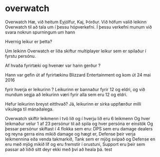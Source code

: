 # overwatch
Overwatch
Hæ, við heitum Eyjólfur, Kaj, Þórður.
Við höfum  valið leikinn Overwatch til að tala um í þessu hópverkefni.
Í þessu verkefni munum við  svara nokrun spurningum um hann

Hvernig leikur er þetta?

Um leikinn
Overwatch er liða skiftur multiplayer leikur sem er spilaður í fyrstu persónu.

Af hvaða fyrirtæki og hvenær var hann gerður ?

Hann var gefin út af fyrirtækinu Blizzard Entertainment og kom út 24 mai 2016

fyrir hverja er leikurinn ?
Leikurinn er bannaður fyrir 12 og eldri, og við mundum segja að leikurinn væri  fyrir alla sem eru 12 og eldri.

Hefur leikurinn breyst eitthvað?
Já, leikurinn er sirka uppfærður milli vikulega til mánaðalega.

Overwatch skiftir leikmenn í tvö lið og í hverju lið eru 6 leikmenn
Og hver leikmaður velur 1 af 23 persónur til að spila og hver persóna er einstök
Og þessar persónur skiftast í 4 flokka sem eru:
DPS sem eru damage dealers og reyna gerra eins mikið damage og hægt er,
 Defense  þeir verja leikmennina eða venda takmarkið,
Tank sem er mjög svipað og Defense en eru með mjög mikið líf og eru fremstir í orustuni,
Support eru þeir sem passar að liðið sitt deyr ekki með því að heala þá.
test
